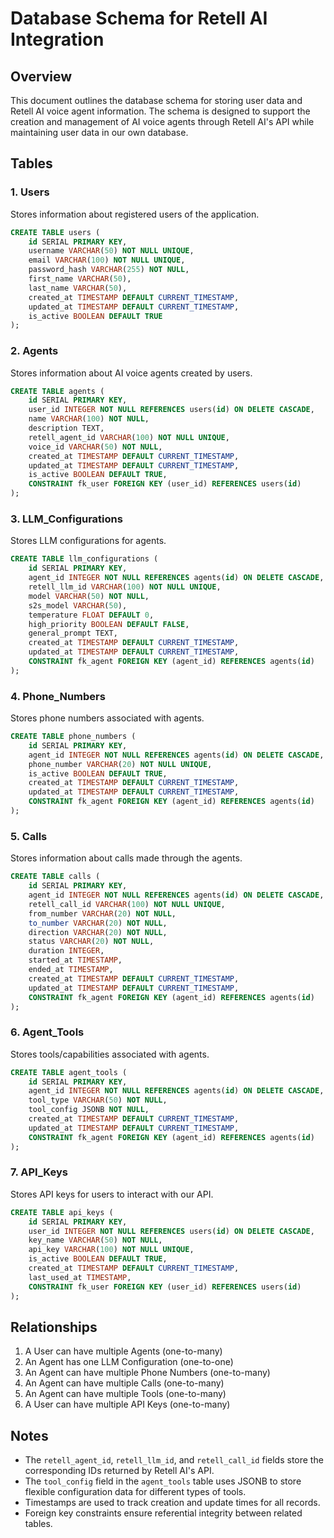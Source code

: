 # Database Schema for Retell AI Integration

## Overview
This document outlines the database schema for storing user data and Retell AI voice agent information. The schema is designed to support the creation and management of AI voice agents through Retell AI's API while maintaining user data in our own database.

## Tables

### 1. Users
Stores information about registered users of the application.

```sql
CREATE TABLE users (
    id SERIAL PRIMARY KEY,
    username VARCHAR(50) NOT NULL UNIQUE,
    email VARCHAR(100) NOT NULL UNIQUE,
    password_hash VARCHAR(255) NOT NULL,
    first_name VARCHAR(50),
    last_name VARCHAR(50),
    created_at TIMESTAMP DEFAULT CURRENT_TIMESTAMP,
    updated_at TIMESTAMP DEFAULT CURRENT_TIMESTAMP,
    is_active BOOLEAN DEFAULT TRUE
);
```

### 2. Agents
Stores information about AI voice agents created by users.

```sql
CREATE TABLE agents (
    id SERIAL PRIMARY KEY,
    user_id INTEGER NOT NULL REFERENCES users(id) ON DELETE CASCADE,
    name VARCHAR(100) NOT NULL,
    description TEXT,
    retell_agent_id VARCHAR(100) NOT NULL UNIQUE,
    voice_id VARCHAR(50) NOT NULL,
    created_at TIMESTAMP DEFAULT CURRENT_TIMESTAMP,
    updated_at TIMESTAMP DEFAULT CURRENT_TIMESTAMP,
    is_active BOOLEAN DEFAULT TRUE,
    CONSTRAINT fk_user FOREIGN KEY (user_id) REFERENCES users(id)
);
```

### 3. LLM_Configurations
Stores LLM configurations for agents.

```sql
CREATE TABLE llm_configurations (
    id SERIAL PRIMARY KEY,
    agent_id INTEGER NOT NULL REFERENCES agents(id) ON DELETE CASCADE,
    retell_llm_id VARCHAR(100) NOT NULL UNIQUE,
    model VARCHAR(50) NOT NULL,
    s2s_model VARCHAR(50),
    temperature FLOAT DEFAULT 0,
    high_priority BOOLEAN DEFAULT FALSE,
    general_prompt TEXT,
    created_at TIMESTAMP DEFAULT CURRENT_TIMESTAMP,
    updated_at TIMESTAMP DEFAULT CURRENT_TIMESTAMP,
    CONSTRAINT fk_agent FOREIGN KEY (agent_id) REFERENCES agents(id)
);
```

### 4. Phone_Numbers
Stores phone numbers associated with agents.

```sql
CREATE TABLE phone_numbers (
    id SERIAL PRIMARY KEY,
    agent_id INTEGER NOT NULL REFERENCES agents(id) ON DELETE CASCADE,
    phone_number VARCHAR(20) NOT NULL UNIQUE,
    is_active BOOLEAN DEFAULT TRUE,
    created_at TIMESTAMP DEFAULT CURRENT_TIMESTAMP,
    updated_at TIMESTAMP DEFAULT CURRENT_TIMESTAMP,
    CONSTRAINT fk_agent FOREIGN KEY (agent_id) REFERENCES agents(id)
);
```

### 5. Calls
Stores information about calls made through the agents.

```sql
CREATE TABLE calls (
    id SERIAL PRIMARY KEY,
    agent_id INTEGER NOT NULL REFERENCES agents(id) ON DELETE CASCADE,
    retell_call_id VARCHAR(100) NOT NULL UNIQUE,
    from_number VARCHAR(20) NOT NULL,
    to_number VARCHAR(20) NOT NULL,
    direction VARCHAR(20) NOT NULL,
    status VARCHAR(20) NOT NULL,
    duration INTEGER,
    started_at TIMESTAMP,
    ended_at TIMESTAMP,
    created_at TIMESTAMP DEFAULT CURRENT_TIMESTAMP,
    updated_at TIMESTAMP DEFAULT CURRENT_TIMESTAMP,
    CONSTRAINT fk_agent FOREIGN KEY (agent_id) REFERENCES agents(id)
);
```

### 6. Agent_Tools
Stores tools/capabilities associated with agents.

```sql
CREATE TABLE agent_tools (
    id SERIAL PRIMARY KEY,
    agent_id INTEGER NOT NULL REFERENCES agents(id) ON DELETE CASCADE,
    tool_type VARCHAR(50) NOT NULL,
    tool_config JSONB NOT NULL,
    created_at TIMESTAMP DEFAULT CURRENT_TIMESTAMP,
    updated_at TIMESTAMP DEFAULT CURRENT_TIMESTAMP,
    CONSTRAINT fk_agent FOREIGN KEY (agent_id) REFERENCES agents(id)
);
```

### 7. API_Keys
Stores API keys for users to interact with our API.

```sql
CREATE TABLE api_keys (
    id SERIAL PRIMARY KEY,
    user_id INTEGER NOT NULL REFERENCES users(id) ON DELETE CASCADE,
    key_name VARCHAR(50) NOT NULL,
    api_key VARCHAR(100) NOT NULL UNIQUE,
    is_active BOOLEAN DEFAULT TRUE,
    created_at TIMESTAMP DEFAULT CURRENT_TIMESTAMP,
    last_used_at TIMESTAMP,
    CONSTRAINT fk_user FOREIGN KEY (user_id) REFERENCES users(id)
);
```

## Relationships

1. A User can have multiple Agents (one-to-many)
2. An Agent has one LLM Configuration (one-to-one)
3. An Agent can have multiple Phone Numbers (one-to-many)
4. An Agent can have multiple Calls (one-to-many)
5. An Agent can have multiple Tools (one-to-many)
6. A User can have multiple API Keys (one-to-many)

## Notes

- The `retell_agent_id`, `retell_llm_id`, and `retell_call_id` fields store the corresponding IDs returned by Retell AI's API.
- The `tool_config` field in the `agent_tools` table uses JSONB to store flexible configuration data for different types of tools.
- Timestamps are used to track creation and update times for all records.
- Foreign key constraints ensure referential integrity between related tables.

